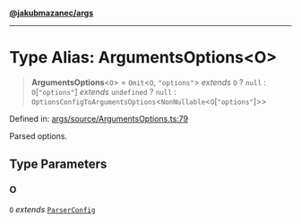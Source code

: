 [**@jakubmazanec/args**](../README.md)

---

# Type Alias: ArgumentsOptions\<O\>

> **ArgumentsOptions**\<`O`\> = `Omit`\<`O`, `"options"`\> _extends_ `O` ? `null` :
> `O`\[`"options"`\] _extends_ `undefined` ? `null` :
> `OptionsConfigToArgumentsOptions`\<`NonNullable`\<`O`\[`"options"`\]\>\>

Defined in:
[args/source/ArgumentsOptions.ts:79](https://github.com/jakubmazanec/tools/blob/a9ba87d349a220bbed24d161794f90a6ba6009e5/packages/args/source/ArgumentsOptions.ts#L79)

Parsed options.

## Type Parameters

### O

`O` _extends_ [`ParserConfig`](ParserConfig.md)

